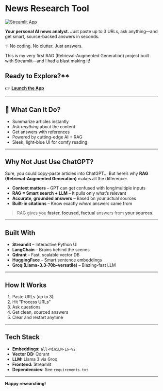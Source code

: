 

# **News Research Tool**

[![Streamlit App](https://img.shields.io/badge/Live%20App-Streamlit-blue?logo=streamlit)](https://news-research-tool-app.streamlit.app/)

**Your personal AI news analyst.**
Just paste up to 3 URLs, ask anything—and get smart, source-backed answers in seconds.

✨ No coding. No clutter. Just answers.

This is my very first RAG (Retrieval-Augmented Generation) project built with Streamlit—and I had a blast making it!

##  Ready to Explore?**

👉 [**Launch the App**](https://news-research-tool-app.streamlit.app/)

---

## **🚀 What Can It Do?**

* Summarize articles instantly
* Ask *anything* about the content
* Get answers with references
* Powered by cutting-edge AI + RAG
* Sleek, light-blue UI for comfy reading

---

##  Why Not Just Use ChatGPT?

Sure, you could copy-paste articles into ChatGPT...
But here’s why **RAG (Retrieval-Augmented Generation)** makes all the difference:

*  **Context matters** – GPT can get confused with long/multiple inputs
*  **RAG = Smart search + LLM** – It pulls only what’s relevant
*  **Accurate, grounded answers** – Based on your actual sources
*  **Built-in citations** – Know exactly *where* answers came from

>  RAG gives you **faster, focused, factual** answers from **your sources**.

---

##  Built With

* **Streamlit** – Interactive Python UI
* **LangChain** – Brains behind the scenes
* **Qdrant** – Fast, scalable vector DB
* **HuggingFace** – Smart sentence embeddings
* **Groq (Llama-3.3-70b-versatile)** – Blazing-fast LLM

---

##  **How It Works**

1.  Paste URLs (up to 3)
2.  Hit “Process URLs”
3.  Ask questions
4.  Get clean, sourced answers
5.  Clear and restart anytime

---

##  Tech Stack

* **Embeddings:** `all-MiniLM-L6-v2`
* **Vector DB:** Qdrant
* **LLM:** Llama 3 via Groq
* **Frontend:** Streamlit
* **Dependencies:** See `requirements.txt`

---


**Happy researching!** 


